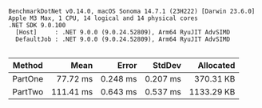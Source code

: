 ```

BenchmarkDotNet v0.14.0, macOS Sonoma 14.7.1 (23H222) [Darwin 23.6.0]
Apple M3 Max, 1 CPU, 14 logical and 14 physical cores
.NET SDK 9.0.100
  [Host]     : .NET 9.0.0 (9.0.24.52809), Arm64 RyuJIT AdvSIMD
  DefaultJob : .NET 9.0.0 (9.0.24.52809), Arm64 RyuJIT AdvSIMD


```
| Method  | Mean      | Error    | StdDev   | Allocated  |
|-------- |----------:|---------:|---------:|-----------:|
| PartOne |  77.72 ms | 0.248 ms | 0.207 ms |  370.31 KB |
| PartTwo | 111.41 ms | 0.643 ms | 0.537 ms | 1133.29 KB |
